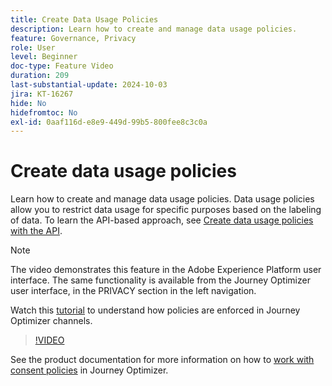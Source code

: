 ```yaml
---
title: Create Data Usage Policies
description: Learn how to create and manage data usage policies.
feature: Governance, Privacy
role: User
level: Beginner
doc-type: Feature Video
duration: 209
last-substantial-update: 2024-10-03
jira: KT-16267
hide: No
hidefromtoc: No
exl-id: 0aaf116d-e8e9-449d-99b5-800fee8c3c0a
---
```

# Create data usage policies

Learn how to create and manage data usage policies. Data usage policies allow you to restrict data usage for specific purposes based on the labeling of data. To learn the API-based approach, see [Create data usage policies with the API](https://experienceleague.adobe.com/en/docs/experience-platform/data-governance/policies/create).

>[!NOTE]
>
>The video demonstrates this feature in the Adobe Experience Platform user interface. The same functionality is available from the Journey Optimizer user interface, in the PRIVACY section in the left navigation. 
>
>Watch this [tutorial](/help/privacy/enforce-data-usage-policies-in-journey-optimizer-channels.md) to understand how policies are enforced in Journey Optimizer channels.  

>[!VIDEO](https://video.tv.adobe.com/v/32977/?learn=on)

See the product documentation for more information on how to [work with consent policies](https://experienceleague.adobe.com/en/docs/journey-optimizer/using/privacy/consent/consent-restricted) in Journey Optimizer.
